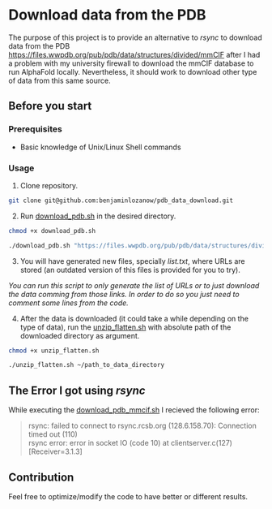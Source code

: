 # Download data from the PDB

The purpose of this project is to provide an alternative to *rsync* to download data from the PDB https://files.wwpdb.org/pub/pdb/data/structures/divided/mmCIF after I had a problem with my university firewall to download the mmCIF database to run AlphaFold locally. Nevertheless, it should work to download other type of data from this same source.

## Before you start

### Prerequisites

* Basic knowledge of Unix/Linux Shell commands

### Usage

1. Clone repository.
```sh
git clone git@github.com:benjaminlozanow/pdb_data_download.git
```

2. Run [download_pdb.sh](https://github.com/benjaminlozanow/pdb_data_download/blob/main/download_pdb.sh) in the desired directory.
```sh
chmod +x download_pdb.sh
```

```sh
./download_pdb.sh "https://files.wwpdb.org/pub/pdb/data/structures/divided/mmCIF"
```  

3. You will have generated new files, specially *list.txt*, where URLs are stored (an outdated version of this files is provided for you to try).  

*You can run this script to only generate the list of URLs or to just download the data comming from those links. In order to do so you just need to comment some lines from the code.*

4. After the data is downloaded (it could take a while depending on the type of data), run the [unzip_flatten.sh](https://github.com/benjaminlozanow/pdb_data_download/blob/main/unzip_flatten.sh) with absolute path of the downloaded directory as argument.  
```sh
chmod +x unzip_flatten.sh
```

```sh
./unzip_flatten.sh ~/path_to_data_directory
```  

## The Error I got using *rsync*

While executing the [download_pdb_mmcif.sh](https://github.com/deepmind/alphafold/blob/main/scripts/download_pdb_mmcif.sh) I recieved the following error:

> rsync: failed to connect to rsync.rcsb.org (128.6.158.70): Connection timed out (110)  
rsync error: error in socket IO (code 10) at clientserver.c(127) [Receiver=3.1.3]


## Contribution

Feel free to optimize/modify the code to have better or different results.
